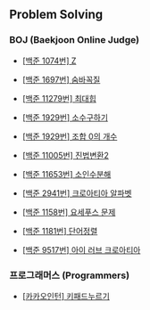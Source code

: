 ## Problem Solving

### **BOJ (Baekjoon Online Judge)**

* [[백준 1074번] Z](https://www.acmicpc.net/problem/1074)

* [[백준 1697번] 숨바꼭질](https://www.acmicpc.net/problem/1697)

* [[백준 11279번] 최대힙](https://www.acmicpc.net/problem/11279)

* [[백준 1929번] 소수구하기](https://www.acmicpc.net/problem/1929)

* [[백준 1929번] 조합 0의 개수](https://www.acmicpc.net/problem/2004)

* [[백준 11005번] 진법변환2](https://www.acmicpc.net/problem/11005)

* [[백준 11653번] 소인수분해](https://www.acmicpc.net/problem/11653)

* [[백준 2941번] 크로아티아 알파벳](https://www.acmicpc.net/problem/2941)

* [[백준 1158번] 요세푸스 문제](https://www.acmicpc.net/problem/1158)

* [[백준 1181번] 단어정렬](https://www.acmicpc.net/problem/1181)

* [[백준 9517번] 아이 러브 크로아티아](https://www.acmicpc.net/problem/9517)



### **프로그래머스 (Programmers)**

* [[카카오인턴] 키패드누르기](https://programmers.co.kr/learn/courses/30/lessons/67256)

